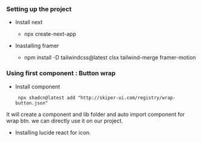 ### Setting up the project

- Install next
    - npx create-next-app

- Inastalling framer
   - npm install -D tailwindcss@latest clsx tailwind-merge framer-motion


### Using first component : Button wrap

   - Install component

          npx shadcn@latest add "http://skiper-ui.com/registry/wrap-button.json"

It will create a component and lib folder and auto import component for wrap btn.
we can directly use it on our project.

  - Installing lucide react for icon.

  